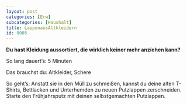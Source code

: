 ```yaml
---
layout: post
categories: [Erw]
subcategories: [Haushalt]
title: LappenausAltkleidern
id: 0005
---
```

**Du hast Kleidung aussortiert, die wirklich keiner mehr anziehen kann?**

So lang dauert’s: 5 Minuten

Das brauchst du: Altkleider, Schere

So geht’s: Anstatt sie in den Müll zu schmeißen, kannst du deine alten T-Shirts, Bettlacken und Unterhemden zu neuen Putzlappen zerschneiden. 
Starte den Frühjahrsputz mit deinen selbstgemachten Putzlappen. 
